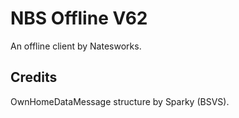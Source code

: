 # NBS Offline V62

An offline client by Natesworks. 

## Credits

OwnHomeDataMessage structure by Sparky (BSVS).